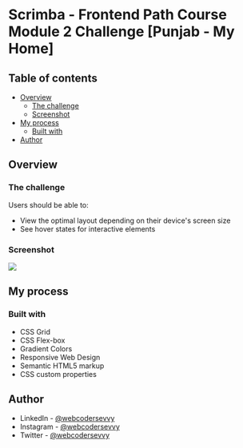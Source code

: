 # Scrimba - Frontend Path Course Module 2 Challenge [Punjab - My Home]

## Table of contents

- [Overview](#overview)
  - [The challenge](#the-challenge)
  - [Screenshot](#screenshot)
- [My process](#my-process)
  - [Built with](#built-with)
- [Author](#author)


## Overview

### The challenge

Users should be able to:

- View the optimal layout depending on their device's screen size
- See hover states for interactive elements

### Screenshot

![](./screenshot.png)

## My process

### Built with

- CSS Grid
- CSS Flex-box
- Gradient Colors
- Responsive Web Design
- Semantic HTML5 markup
- CSS custom properties


## Author

- LinkedIn - [@webcodersevvy](https://www.linkedin.com/in/webcodersevvy/)
- Instagram - [@webcodersevvy](https://www.instagram.com/webcodersevvy/)
- Twitter - [@webcodersevvy](https://www.twitter.com/webcodersevvy/)